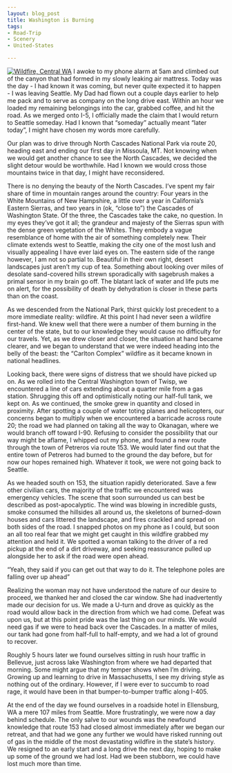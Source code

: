```yaml
---
layout: blog_post
title: Washington is Burning
tags: 
- Road-Trip
- Scenery
- United-States

---
```

<a href="https://www.flickr.com/photos/125061170@N06/14786295366" title="Wildfire, Central WA by Kevin Bicknell, on Flickr"><img src="https://farm6.staticflickr.com/5569/14786295366_738d0cc235_b.jpg" alt="Wildfire, Central WA"></a>
I awoke to my phone alarm at 5am and climbed out of the canyon that had formed in my slowly leaking air mattress.  Today was the day - I had known it was coming, but never quite expected it to happen - I was leaving Seattle. My Dad had flown out a couple days earlier to help me pack and to serve as company on the long drive east.  Within an hour we loaded my remaining belongings into the car, grabbed coffee, and hit the road.  As we merged onto I-5, I officially made the claim that I would return to Seattle someday.  Had I known that “someday” actually meant “later today”, I might have chosen my words more carefully.

Our plan was to drive through North Cascades National Park via route 20, heading east and ending our first day in Missoula, MT.  Not knowing when we would get another chance to see the North Cascades, we decided the slight detour would be worthwhile. Had I known we would cross those mountains twice in that day, I might have reconsidered.

There is no denying the beauty of the North Cascades.  I’ve spent my fair share of time in mountain ranges around the country: Four years in the White Mountains of New Hampshire, a little over a year in California’s Eastern Sierras, and two years in (ok, “close to”) the Cascades of Washington State.  Of the three, the Cascades take the cake, no question.  In my eyes they’ve got it all; the grandeur and majesty of the Sierras spun with the dense green vegetation of the Whites.  They embody a vague resemblance of home with the air of something completely new.  Their climate extends west to Seattle, making the city one of the most lush and visually appealing I have ever laid eyes on. The eastern side of the range however, I am not so partial to.  Beautiful in their own right, desert landscapes just aren’t my cup of tea.  Something about looking over miles of desolate sand-covered hills strewn sporadically with sagebrush makes a primal sensor in my brain go off.  The blatant lack of water and life puts me on alert, for the possibility of death by dehydration is closer in these parts than on the coast.

As we descended from the National Park, thirst quickly lost precedent to a more immediate reality: wildfire. At this point I had never seen a wildfire first-hand.  We knew well that there were a number of them burning in the center of the state, but to our knowledge they would cause no difficulty for our travels.  Yet, as we drew closer and closer, the situation at hand became clearer, and we began to understand that we were indeed heading into the belly of the beast: the “Carlton Complex” wildfire as it became known in national headlines.

Looking back, there were signs of distress that we should have picked up on.  As we rolled into the Central Washington town of Twisp, we encountered a line of cars extending about a quarter mile from a gas station.  Shrugging this off and optimistically noting our half-full tank, we kept on.  As we continued, the smoke grew in quantity and closed in proximity.  After spotting a couple of water toting planes and helicopters, our concerns began to multiply when we encountered a barricade across route 20; the road we had planned on taking all the way to Okanagan, where we would branch off toward I-90.  Refusing to consider the possibility that our way might be aflame, I whipped out my phone, and found a new route through the town of Petreros via route 153.  We would later find out that the entire town of Petreros had burned to the ground the day before, but for now our hopes remained high.  Whatever it took, we were not going back to Seattle.

As we headed south on 153, the situation rapidly deteriorated.  Save a few other civilian cars, the majority of the traffic we encountered was emergency vehicles.  The scene that soon surrounded us can best be described as post-apocalyptic.  The wind was blowing in incredible gusts, smoke consumed the hillsides all around us, the skeletons of burned-down houses and cars littered the landscape, and fires crackled and spread on both sides of the road.  I snapped photos on my phone as I could, but soon an all too real fear that we might get caught in this wildfire grabbed my attention and held it.  We spotted a woman talking to the driver of a red pickup at the end of a dirt driveway, and seeking reassurance pulled up alongside her to ask if the road were open ahead.

“Yeah, they said if you can get out that way to do it.  The telephone poles are falling over up ahead”

Realizing the woman may not have understood the nature of our desire to proceed, we thanked her and closed the car window.  She had inadvertently made our decision for us.  We made a U-turn and drove as quickly as the road would allow back in the direction from which we had come.  Defeat was upon us, but at this point pride was the last thing on our minds.  We would need gas if we were to head back over the Cascades. In a matter of miles, our tank had gone from half-full to half-empty, and we had a lot of ground to recover.

Roughly 5 hours later we found ourselves sitting in rush hour traffic in Bellevue, just across lake Washington from where we had departed that morning.  Some might argue that my temper shows when I’m driving.  Growing up and learning to drive in Massachusetts, I see my driving style as nothing out of the ordinary.  However, if I were ever to succumb to road rage, it would have been in that bumper-to-bumper traffic along I-405.  

At the end of the day we found ourselves in a roadside hotel in Ellensburg, WA a mere 107 miles from Seattle.  More frustratingly, we were now a day behind schedule.  The only salve to our wounds was the newfound knowledge that route 153 had closed almost immediately after we began our retreat, and that had we gone any further we would have risked running out of gas in the middle of the most devastating wildfire in the state’s history. We resigned to an early start and a long drive the next day, hoping to make up some of the ground we had lost. Had we been stubborn, we could have lost much more than time.
